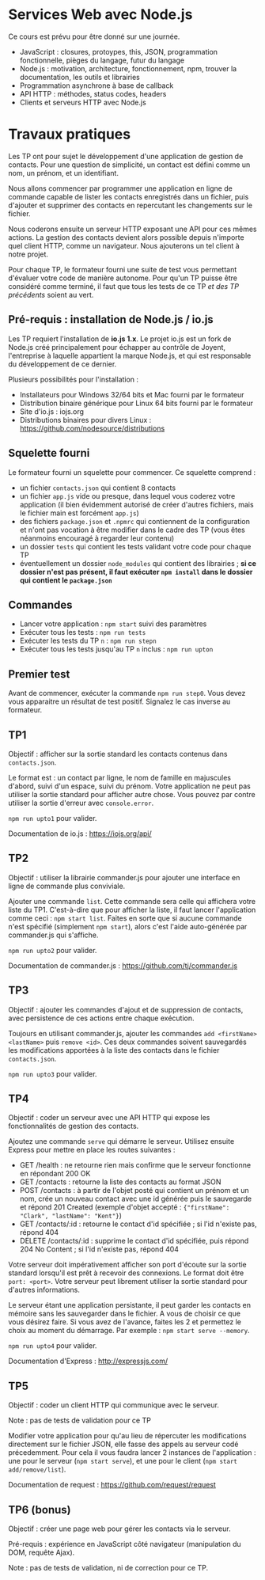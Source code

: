 # Services Web avec Node.js

Ce cours est prévu pour être donné sur une journée.

- JavaScript : closures, protoypes, this, JSON, programmation fonctionnelle, pièges du langage, futur du langage
- Node.js : motivation, architecture, fonctionnement, npm, trouver la documentation, les outils et librairies
- Programmation asynchrone à base de callback
- API HTTP : méthodes, status codes, headers
- Clients et serveurs HTTP avec Node.js

# Travaux pratiques

Les TP ont pour sujet le développement d'une application de gestion de contacts. Pour une question de simplicité, un contact est défini comme un nom, un prénom, et un identifiant.

Nous allons commencer par programmer une application en ligne de commande capable de lister les contacts enregistrés dans un fichier, puis d'ajouter et supprimer des contacts en repercutant les changements sur le fichier.

Nous coderons ensuite un serveur HTTP exposant une API pour ces mêmes actions. La gestion des contacts devient alors possible depuis n'importe quel client HTTP, comme un navigateur. Nous ajouterons un tel client à notre projet.

Pour chaque TP, le formateur fourni une suite de test vous permettant d'évaluer votre code de manière autonome. Pour qu'un TP puisse être considéré comme terminé, il faut que tous les tests de ce TP *et des TP précédents* soient au vert.

## Pré-requis : installation de Node.js / io.js

Les TP requiert l'installation de **io.js 1.x**. Le projet io.js est un fork de Node.js créé principalement pour échapper au contrôle de Joyent, l'entreprise à laquelle appartient la marque Node.js, et qui est responsable du développement de ce dernier.

Plusieurs possibilités pour l'installation :
- Installateurs pour Windows 32/64 bits et Mac fourni par le formateur
- Distribution binaire générique pour Linux 64 bits fourni par le formateur
- Site d'io.js : iojs.org
- Distributions binaires pour divers Linux : https://github.com/nodesource/distributions

## Squelette fourni

Le formateur fourni un squelette pour commencer. Ce squelette comprend :
- un fichier `contacts.json` qui contient 8 contacts
- un fichier `app.js` vide ou presque, dans lequel vous coderez votre application (il bien évidemment autorisé de créer d'autres fichiers, mais le fichier main est forcément `app.js`)
- des fichiers `package.json` et `.npmrc` qui contiennent de la configuration et n'ont pas vocation à être modifier dans le cadre des TP (vous êtes néanmoins encouragé à regarder leur contenu)
- un dossier `tests` qui contient les tests validant votre code pour chaque TP
- éventuellement un dossier `node_modules` qui contient des librairies ; **si ce dossier n'est pas présent, il faut exécuter `npm install` dans le dossier qui contient le `package.json`**

## Commandes

- Lancer votre application : `npm start` suivi des paramètres
- Exécuter tous les tests : `npm run tests`
- Exécuter les tests du TP `n` : `npm run stepn`
- Exécuter tous les tests jusqu'au TP `n` inclus : `npm run upton`

## Premier test

Avant de commencer, exécuter la commande `npm run step0`. Vous devez vous apparaitre un résultat de test positif. Signalez le cas inverse au formateur.

## TP1

Objectif : afficher sur la sortie standard les contacts contenus dans `contacts.json`.

Le format est : un contact par ligne, le nom de famille en majuscules d'abord, suivi d'un espace, suivi du prénom. Votre application ne peut pas utiliser la sortie standard pour afficher autre chose. Vous pouvez par contre utiliser la sortie d'erreur avec `console.error`.

`npm run upto1` pour valider.

Documentation de io.js : https://iojs.org/api/

## TP2

Objectif : utiliser la librairie commander.js pour ajouter une interface en ligne de commande plus conviviale.

Ajouter une commande `list`. Cette commande sera celle qui affichera votre liste du TP1. C'est-à-dire que pour afficher la liste, il faut lancer l'application comme ceci : `npm start list`. Faites en sorte que si aucune commande n'est spécifié (simplement `npm start`), alors c'est l'aide auto-générée par commander.js qui s'affiche.

`npm run upto2` pour valider.

Documentation de commander.js : https://github.com/tj/commander.js

## TP3

Objectif : ajouter les commandes d'ajout et de suppression de contacts, avec persistence de ces actions entre chaque exécution.

Toujours en utilisant commander.js, ajouter les commandes `add <firstName> <lastName>` puis `remove <id>`. Ces deux commandes soivent sauvegardés les modifications apportées à la liste des contacts dans le fichier `contacts.json`.

`npm run upto3` pour valider.

## TP4

Objectif : coder un serveur avec une API HTTP qui expose les fonctionnalités de gestion des contacts.

Ajoutez une commande `serve` qui démarre le serveur. Utilisez ensuite Express pour mettre en place les routes suivantes :
- GET /health : ne retourne rien mais confirme que le serveur fonctionne en répondant 200 OK
- GET /contacts : retourne la liste des contacts au format JSON
- POST /contacts : à partir de l'objet posté qui contient un prénom et un nom, crée un nouveau contact avec une id générée puis le sauvegarde et répond 201 Created (exemple d'objet accepté : `{"firstName": "Clark", "lastName": "Kent"}`)
- GET /contacts/:id : retourne le contact d'id spécifiée ; si l'id n'existe pas, répond 404
- DELETE /contacts/:id : supprime le contact d'id spécifiée, puis répond 204 No Content ; si l'id n'existe pas, répond 404

Votre serveur doit impérativement afficher son port d'écoute sur la sortie standard lorsqu'il est prêt à recevoir des connexions. Le format doit être `port: <port>`. Votre serveur peut librement utiliser la sortie standard pour d'autres informations.

Le serveur étant une application persistante, il peut garder les contacts en mémoire sans les sauvegarder dans le fichier. A vous de choisir ce que vous désirez faire. Si vous avez de l'avance, faites les 2 et permettez le choix au moment du démarrage. Par exemple : `npm start serve --memory`.

`npm run upto4` pour valider.

Documentation d'Express : http://expressjs.com/

## TP5

Objectif : coder un client HTTP qui communique avec le serveur.

Note : pas de tests de validation pour ce TP

Modifier votre application pour qu'au lieu de répercuter les modifications directement sur le fichier JSON, elle fasse des appels au serveur codé précedemment. Pour cela il vous faudra lancer 2 instances de l'application : une pour le serveur (`npm start serve`), et une pour le client (`npm start add/remove/list`).

Documentation de request : https://github.com/request/request

## TP6 (bonus)

Objectif : créer une page web pour gérer les contacts via le serveur.

Pré-requis : expérience en JavaScript côté navigateur (manipulation du DOM, requête Ajax).

Note : pas de tests de validation, ni de correction pour ce TP.
